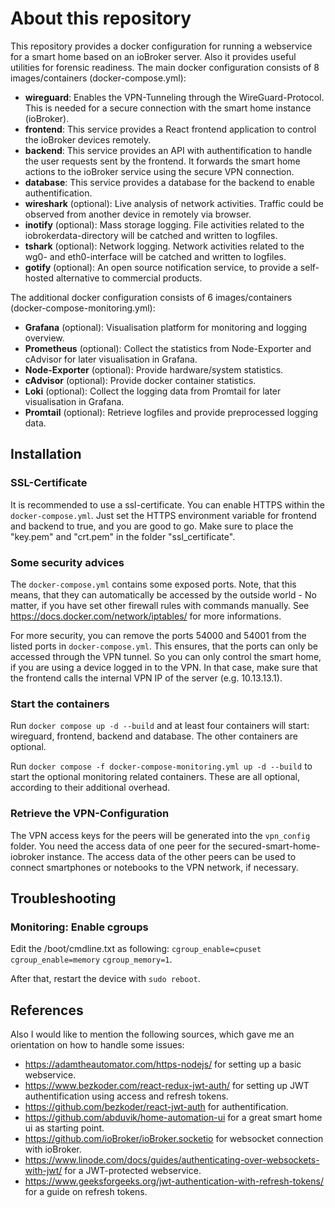 # About this repository

This repository provides a docker configuration for running a webservice for a smart home based on an ioBroker server. Also it provides useful utilities for forensic readiness.
The main docker configuration consists of 8 images/containers (docker-compose.yml):
- **wireguard**: Enables the VPN-Tunneling through the WireGuard-Protocol. This is needed for a secure connection with the smart home instance (ioBroker).
- **frontend**: This service provides a React frontend application to control the ioBroker devices remotely.
- **backend**: This service provides an API with authentification to handle the user requests sent by the frontend. It forwards the smart home actions to the ioBroker service using the secure VPN connection.
- **database**: This service provides a database for the backend to enable authentification.
- **wireshark** (optional): Live analysis of network activities. Traffic could be observed from another device in remotely via browser.
- **inotify** (optional): Mass storage logging. File activities related to the iobrokerdata-directory will be catched and written to logfiles.
- **tshark** (optional): Network logging. Network activities related to the wg0- and eth0-interface will be catched and written to logfiles.
- **gotify** (optional): An open source notification service, to provide a self-hosted alternative to commercial products.

The additional docker configuration consists of 6 images/containers (docker-compose-monitoring.yml):
- **Grafana** (optional): Visualisation platform for monitoring and logging overview.
- **Prometheus** (optional): Collect the statistics from Node-Exporter and cAdvisor for later visualisation in Grafana.
- **Node-Exporter** (optional): Provide hardware/system statistics.
- **cAdvisor** (optional): Provide docker container statistics.
- **Loki** (optional): Collect the logging data from Promtail for later visualisation in Grafana.
- **Promtail** (optional): Retrieve logfiles and provide preprocessed logging data.

## Installation

### SSL-Certificate

It is recommended to use a ssl-certificate. You can enable HTTPS within the ```docker-compose.yml```. Just set the HTTPS environment variable for frontend and backend to true, and you are good to go. Make sure to place the "key.pem" and "crt.pem" in the folder "ssl_certificate".

### Some security advices

The ```docker-compose.yml``` contains some exposed ports. Note, that this means, that they can automatically be accessed by the outside world - 
No matter, if you have set other firewall rules with commands manually. See https://docs.docker.com/network/iptables/ for more informations.

For more security, you can remove the ports 54000 and 54001 from the listed ports in ```docker-compose.yml```. This ensures, that the ports can only be accessed through the VPN tunnel. So you can only control the smart home, if you are using a device logged in to the VPN. In that case, make sure that the frontend calls the internal VPN IP of the server (e.g. 10.13.13.1).

### Start the containers

Run ```docker compose up -d --build``` and at least four containers will start: wireguard, frontend, backend and database. The other containers are optional.

Run ```docker compose -f docker-compose-monitoring.yml up -d --build``` to start the optional monitoring related containers. These are all optional, according to their additional overhead.

### Retrieve the VPN-Configuration

The VPN access keys for the peers will be generated into the ```vpn_config``` folder.
You need the access data of one peer for the secured-smart-home-iobroker instance.
The access data of the other peers can be used to connect smartphones or notebooks to the VPN network, if necessary.


## Troubleshooting

### Monitoring: Enable cgroups

Edit the /boot/cmdline.txt as following:
```cgroup_enable=cpuset```
```cgroup_enable=memory```
```cgroup_memory=1```.

After that, restart the device with ```sudo reboot```.

## References

Also I would like to mention the following sources, which gave me an orientation on how to handle some issues:
- https://adamtheautomator.com/https-nodejs/ for setting up a basic webservice.
- https://www.bezkoder.com/react-redux-jwt-auth/ for setting up JWT authentification using access and refresh tokens.
- https://github.com/bezkoder/react-jwt-auth for authentification.
- https://github.com/abduvik/home-automation-ui for a great smart home ui as starting point.
- https://github.com/ioBroker/ioBroker.socketio for websocket connection with ioBroker.
- https://www.linode.com/docs/guides/authenticating-over-websockets-with-jwt/ for a JWT-protected webservice.
- https://www.geeksforgeeks.org/jwt-authentication-with-refresh-tokens/ for a guide on refresh tokens.